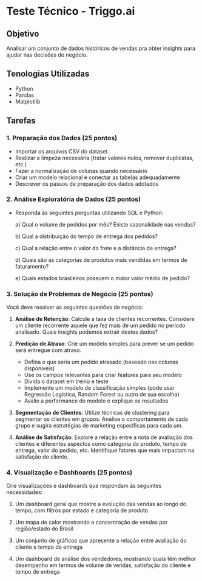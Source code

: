 # Teste Técnico - Triggo.ai 

## Objetivo  
Analisar um conjunto de dados históricos de vendas pra obter insights para ajudar nas decisões de negócio.

## Tenologias Utilizadas  
* Python
* Pandas
* Matplotlib

## Tarefas

### 1. Preparação dos Dados (25 pontos)

- Importar os arquivos CSV do dataset
- Realizar a limpeza necessária (tratar valores nulos, remover duplicatas, etc.)
- Fazer a normalização de colunas quando necessário
- Criar um modelo relacional e conectar as tabelas adequadamente
- Descrever os passos de preparação dos dados adotados

### 2. Análise Exploratória de Dados (25 pontos)

- Responda às seguintes perguntas utilizando SQL e Python:
   
   a) Qual o volume de pedidos por mês? Existe sazonalidade nas vendas?
   
   b) Qual a distribuição do tempo de entrega dos pedidos? 
   
   c) Qual a relação entre o valor do frete e a distância de entrega?
   
   d) Quais são as categorias de produtos mais vendidas em termos de faturamento?
   
   e) Quais estados brasileiros possuem o maior valor médio de pedido?

### 3. Solução de Problemas de Negócio (25 pontos)

Você deve resolver as seguintes questões de negócio:

1. **Análise de Retenção**: Calcule a taxa de clientes recorrentes. Considere um cliente recorrente aquele que fez mais de um pedido no período analisado. Quais insights podemos extrair destes dados?

2. **Predição de Atraso**: Crie um modelo simples para prever se um pedido será entregue com atraso. 
   - Defina o que seria um pedido atrasado (baseado nas colunas disponíveis)
   - Use os campos relevantes para criar features para seu modelo
   - Divida o dataset em treino e teste
   - Implemente um modelo de classificação simples (pode usar Regressão Logística, Random Forest ou outro de sua escolha)
   - Avalie a performance do modelo e explique os resultados

3. **Segmentação de Clientes**: Utilize técnicas de clustering para segmentar os clientes em grupos. Analise o comportamento de cada grupo e sugira estratégias de marketing específicas para cada um.

4. **Análise de Satisfação**: Explore a relação entre a nota de avaliação dos clientes e diferentes aspectos como categoria do produto, tempo de entrega, valor do pedido, etc. Identifique fatores que mais impactam na satisfação do cliente.

### 4. Visualização e Dashboards (25 pontos)

Crie visualizações e dashboards que respondam às seguintes necessidades:

1. Um dashboard geral que mostre a evolução das vendas ao longo do tempo, com filtros por estado e categoria de produto

2. Um mapa de calor mostrando a concentração de vendas por região/estado do Brasil

3. Um conjunto de gráficos que apresente a relação entre avaliação do cliente e tempo de entrega

4. Um dashboard de análise dos vendedores, mostrando quais têm melhor desempenho em termos de volume de vendas, satisfação do cliente e tempo de entrega
